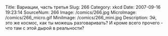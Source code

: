 Title: Вариации, часть третья 
Slug: 266 
Category: xkcd 
Date: 2007-09-16 19:23:14 
SourceNum: 266 
Image: /comics/266.jpg 
MicroImage: /comics/266_micro.gif 
MiniImage: /comics/266_mini.jpg 
Description: Эй, это же космос, как ты можешь разговаривать? И кроме всего прочего - что там с этой дырой в реальности? 

